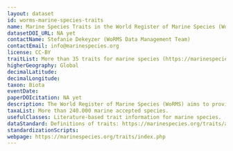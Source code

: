 ```yaml
---
layout: dataset
id: worms-marine-species-traits
name: Marine Species Traits in the World Register of Marine Species (WoRMS)
datasetDOI_URL: NA yet
contactName: Stefanie Dekeyzer (WoRMS Data Management Team)
contactEmail: info@marinespecies.org
license: CC-BY
traitList: More than 35 traits for marine species (https://marinespecies.org/traits/aphia.php?p=attrdefinitions)
higherGeography: Global
decimalLatitude:
decimalLongitude:
taxon: Biota
eventDate: 
paperDOIcitation: NA yet
description: The World Register of Marine Species (WoRMS) aims to provide an authoritative and comprehensive list of names of marine organisms, including information on synonymy. Within WoRMS, a series of traits are being documented on a continuous basis from literature. Traits can be documented at the species level, but also at the higher taxonomic levels, and then inherited to the species level. All traits in WoRMS can be searched through the Marine Species Traits sub-register.
taxaList: More than 240.000 marine accepted species.
usefulClasses: Literature-based trait information for marine species.
dataStandard: Definitions of traits: https://marinespecies.org/traits/aphia.php?p=attrdefinitions
standardizationScripts:
webpage: https://marinespecies.org/traits/index.php
---
```

